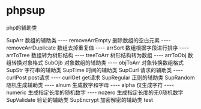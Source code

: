 # phpsup
php的辅助类

SupArr       数组的辅助类
    ---- removeArrEmpty       删除数组的空白元素
    ---- removeArrDuplicate   数组去掉重复值
    ---- arrSort              数组根据字段进行排序
    ---- arrToTree            数组转为树形结构
    ---- treeToArr            树形结构转为数组
    ---- arrToObj          数组转换对象格式
SubOjb       对象数组的辅助类
    ---- objToArr             对象转换数组格式
SupStr       字符串的辅助类
SupTime      时间的辅助类
SupCurl      请求的辅助类
    ---- curlPost  post请求
    ---- curlGet   get请求
SupRegular   正则的辅助类
SupRandom    随机生成辅助类
    ---- alnum   生成数字和字母
    ---- alpha   仅生成字符
    ---- numeric 生成指定长度的随机数字
    ---- nozero  生成指定长度的无0随机数字
SupValidate  验证的辅助类
SupEncrypt   加密解密的辅助类
test